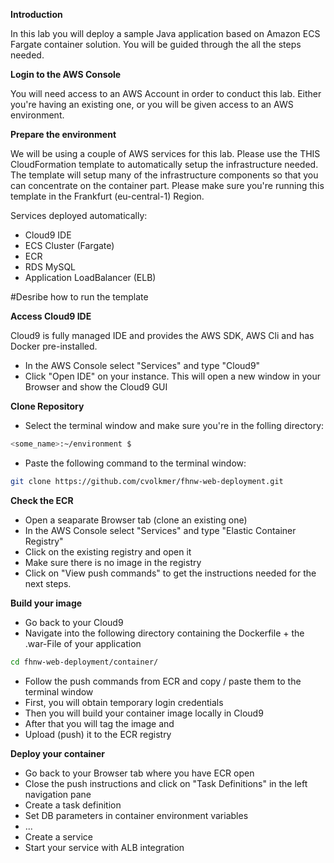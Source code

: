 **Introduction**

In this lab you will deploy a sample Java application based on Amazon ECS Fargate container solution. You will be guided through the all the steps needed.

**Login to the AWS Console**

You will need access to an AWS Account in order to conduct this lab. Either you're having an existing one, or you will be given access to an AWS environment.

**Prepare the environment**

We will be using a couple of AWS services for this lab. Please use the THIS CloudFormation template to automatically setup the infrastructure needed. The template will setup many of the infrastructure components so that you can concentrate on the container part. Please make sure you're running this template in the Frankfurt (eu-central-1) Region.

Services deployed automatically:
- Cloud9 IDE
- ECS Cluster (Fargate)
- ECR
- RDS MySQL
- Application LoadBalancer (ELB)

#Desribe how to run the template

**Access Cloud9 IDE**

Cloud9 is fully managed IDE and provides the AWS SDK, AWS Cli and has Docker pre-installed. 
- In the AWS Console select "Services" and type "Cloud9"
- Click "Open IDE" on your instance. This will open a new window in your Browser and show the Cloud9 GUI
 
**Clone Repository**
- Select the terminal window and make sure you're in the folling directory:
```bash
<some_name>:~/environment $ 
```
- Paste the following command to the terminal window:
```bash 
git clone https://github.com/cvolkmer/fhnw-web-deployment.git
```

**Check the ECR**
- Open a seaparate Browser tab (clone an existing one)
- In the AWS Console select "Services" and type "Elastic Container Registry"
- Click on the existing registry and open it
- Make sure there is no image in the registry
- Click on "View push commands" to get the instructions needed for the next steps.

**Build your image**
- Go back to your Cloud9
- Navigate into the following directory containing the Dockerfile + the .war-File of your application
```bash
cd fhnw-web-deployment/container/
```
- Follow the push commands from ECR and copy / paste them to the terminal window
- First, you will obtain temporary login credentials
- Then you will build your container image locally in Cloud9
- After that you will tag the image and
- Upload (push) it to the ECR registry


**Deploy your container**
- Go back to your Browser tab where you have ECR open
- Close the push instructions and click on "Task Definitions" in the left navigation pane
- Create a task definition
- Set DB parameters in container environment variables
- ...
- Create a service
- Start your service with ALB integration
